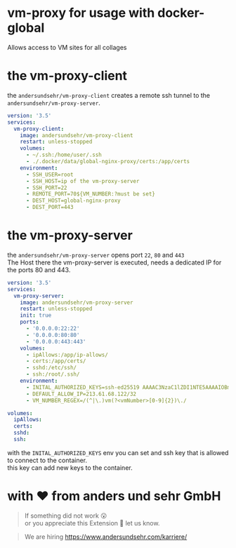 # vm-proxy for usage with docker-global

Allows access to VM sites for all collages

# the vm-proxy-client

the `andersundsehr/vm-proxy-client` creates a remote ssh tunnel to the `andersundsehr/vm-proxy-server`.  

````yaml
version: '3.5'
services:
  vm-proxy-client:
    image: andersundsehr/vm-proxy-client
    restart: unless-stopped
    volumes:
      - ~/.ssh:/home/user/.ssh
      - ./.docker/data/global-nginx-proxy/certs:/app/certs
    environment:
      - SSH_USER=root
      - SSH_HOST=ip of the vm-proxy-server
      - SSH_PORT=22
      - REMOTE_PORT=70${VM_NUMBER:?must be set}
      - DEST_HOST=global-nginx-proxy
      - DEST_PORT=443
````

# the vm-proxy-server

the `andersundsehr/vm-proxy-server` opens port `22`, `80` and `443`  
The Host there the vm-proxy-server is executed, needs a dedicated IP for the ports 80 and 443.

````yaml
version: '3.5'
services:
  vm-proxy-server:
    image: andersundsehr/vm-proxy-server
    restart: unless-stopped
    init: true
    ports:
      - '0.0.0.0:22:22'
      - '0.0.0.0:80:80'
      - '0.0.0.0:443:443'
    volumes:
      - ipAllows:/app/ip-allows/
      - certs:/app/certs/
      - sshd:/etc/ssh/
      - ssh:/root/.ssh/
    environment:
      - INITAL_AUTHORIZED_KEYS=ssh-ed25519 AAAAC3NzaC1lZDI1NTE5AAAAIOBmXh8Btp0eeuh6VbsbvvFpxoBdcOlhGR/7zcFMMgaF
      - DEFAULT_ALLOW_IP=213.61.68.122/32
      - VM_NUMBER_REGEX=/(^|\.)vm(?<vmNumber>[0-9]{2})\./

volumes:
  ipAllows:
  certs:
  sshd:
  ssh:
````

with the `INITAL_AUTHORIZED_KEYS` env you can set and ssh key that is allowed to connect to the container.  
this key can add new keys to the container.


# with ♥️ from anders und sehr GmbH

> If something did not work 😮  
> or you appreciate this Extension 🥰 let us know.

> We are hiring https://www.andersundsehr.com/karriere/

